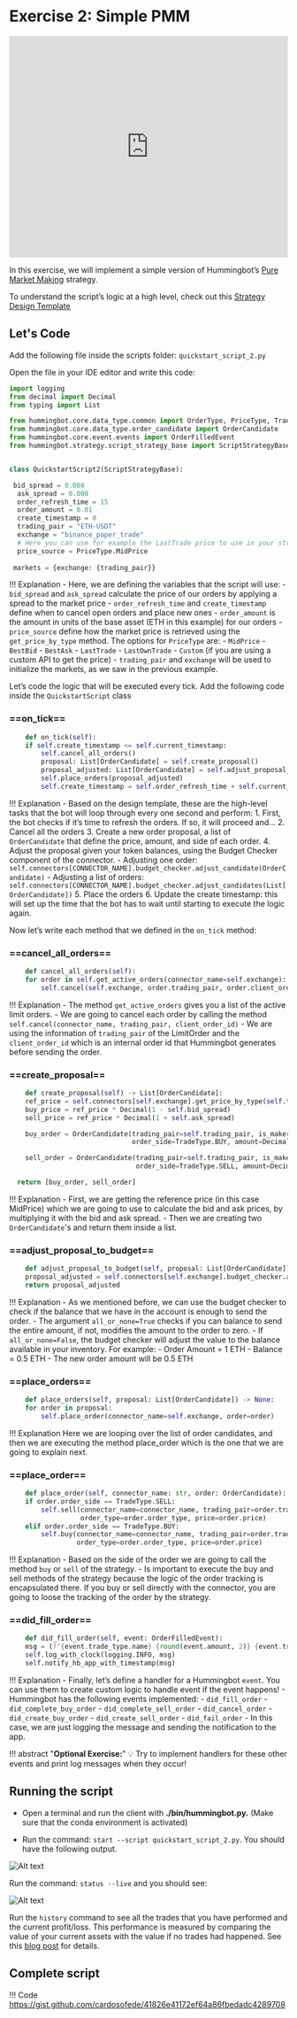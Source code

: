 # Exercise 2: Simple PMM

<iframe style="width:100%; min-height:400px;" src="https://www.youtube.com/embed/wqGpTuEAukc" frameborder="0" allow="accelerometer; autoplay; encrypted-media; gyroscope; picture-in-picture" allowfullscreen></iframe>

In this exercise, we will implement a simple version of Hummingbot’s [Pure Market Making](https://docs.hummingbot.org/strategies/pure-market-making/) strategy.

To understand the script’s logic at a high level, check out this [Strategy Design Template](https://www.notion.so/63cc765486dd42228d3da0b32537fc92)

## Let's Code

Add the following file inside the scripts folder: `quickstart_script_2.py`

Open the file in your IDE editor and write this code:

```Python
import logging
from decimal import Decimal
from typing import List

from hummingbot.core.data_type.common import OrderType, PriceType, TradeType
from hummingbot.core.data_type.order_candidate import OrderCandidate
from hummingbot.core.event.events import OrderFilledEvent
from hummingbot.strategy.script_strategy_base import ScriptStrategyBase


class QuickstartScript2(ScriptStrategyBase):

 bid_spread = 0.008
  ask_spread = 0.008
  order_refresh_time = 15
  order_amount = 0.01
  create_timestamp = 0
  trading_pair = "ETH-USDT"
  exchange = "binance_paper_trade"
  # Here you can use for example the LastTrade price to use in your strategy
  price_source = PriceType.MidPrice
 
 markets = {exchange: {trading_pair}}
```

!!! Explanation
    - Here, we are defining the variables that the script will use:
    - `bid_spread` and `ask_spread` calculate the price of our orders by applying a spread to the market price
    - `order_refresh_time` and `create_timestamp` define when to cancel open orders and place new ones
    - `order_amount` is the amount in units of the base asset (ETH in this example) for our orders
    - `price_source` define how the market price is retrieved using the `get_price_by_type` method. The options for `PriceType` are:
        - `MidPrice`
        - `BestBid`
        - `BestAsk`
        - `LastTrade`
        - `LastOwnTrade`
        - `Custom` (if you are using a custom API to get the price)
    - `trading_pair` and `exchange` will be used to initialize the markets, as we saw in the previous example.

Let’s code the logic that will be executed every tick. Add the following code inside the `QuickstartScript` class

### ==on_tick==

```Python
    def on_tick(self):
    if self.create_timestamp <= self.current_timestamp:
        self.cancel_all_orders()
        proposal: List[OrderCandidate] = self.create_proposal()
        proposal_adjusted: List[OrderCandidate] = self.adjust_proposal_to_budget(proposal)
        self.place_orders(proposal_adjusted)
        self.create_timestamp = self.order_refresh_time + self.current_timestamp
```

!!! Explanation
    - Based on the design template, these are the high-level tasks that the bot will loop through every one second and perform:
    1. First, the bot checks if it’s time to refresh the orders. If so, it will proceed and…
    2. Cancel all the orders
    3. Create a new order proposal, a list of  `OrderCandidate` that define the price, amount, and side of each order.
    4. Adjust the proposal given your token balances, using the Budget Checker component of the connector.
        - Adjusting one order: `self.connectors[CONNECTOR_NAME].budget_checker.adjust_candidate(OrderCandidate)`
        - Adjusting a list of orders: `self.connectors[CONNECTOR_NAME].budget_checker.adjust_candidates(List[OrderCandidate])`
    5. Place the orders
    6. Update the create timestamp: this will set up the time that the bot has to wait until starting to execute the logic again.

Now let’s write each method that we defined in the `on_tick` method:

### ==cancel_all_orders==

```Python
    def cancel_all_orders(self):
    for order in self.get_active_orders(connector_name=self.exchange):
        self.cancel(self.exchange, order.trading_pair, order.client_order_id)

```

!!! Explanation
    - The method `get_active_orders` gives you a list of the active limit orders.
    - We are going to cancel each order by calling the method `self.cancel(connector_name, trading_pair, client_order_id)`
    - We are using the information of `trading_pair` of the LimitOrder and the `client_order_id` which is an internal order id that Hummingbot generates before sending the order.

### ==create_proposal==

```Python
    def create_proposal(self) -> List[OrderCandidate]:
    ref_price = self.connectors[self.exchange].get_price_by_type(self.trading_pair, self.price_source)
    buy_price = ref_price * Decimal(1 - self.bid_spread)
    sell_price = ref_price * Decimal(1 + self.ask_spread)

    buy_order = OrderCandidate(trading_pair=self.trading_pair, is_maker=True, order_type=OrderType.LIMIT,
                               order_side=TradeType.BUY, amount=Decimal(self.order_amount), price=buy_price)

    sell_order = OrderCandidate(trading_pair=self.trading_pair, is_maker=True, order_type=OrderType.LIMIT,
                                order_side=TradeType.SELL, amount=Decimal(self.order_amount), price=sell_price)

  return [buy_order, sell_order]
```

!!! Explanation
    - First, we are getting the reference price (in this case MidPrice) which we are going to use to calculate the bid and ask prices, by multiplying it with the bid and ask spread.
    - Then we are creating two `OrderCandidate`'s and return them inside a list.

### ==adjust_proposal_to_budget==

```Python
    def adjust_proposal_to_budget(self, proposal: List[OrderCandidate]) -> List[OrderCandidate]:
    proposal_adjusted = self.connectors[self.exchange].budget_checker.adjust_candidates(proposal, all_or_none=True)
    return proposal_adjusted
```

!!! Explanation
    - As we mentioned before, we can use the budget checker to check if the balance that we have in the account is enough to send the order.
    - The argument `all_or_none=True` checks if you can balance to send the entire amount, if not, modifies the amount to the order to zero.
    - If `all_or_none=False`, the budget checker will adjust the value to the balance available in your inventory. For example:
        - Order Amount = 1 ETH
        - Balance = 0.5 ETH
        - The new order amount will be 0.5 ETH

### ==place_orders==

```Python
    def place_orders(self, proposal: List[OrderCandidate]) -> None:
    for order in proposal:
        self.place_order(connector_name=self.exchange, order=order)
```

!!! Explanation
    Here we are looping over the list of order candidates, and then we are executing the method place_order which is the one that we are going to explain next.

### ==place_order==

```Python
    def place_order(self, connector_name: str, order: OrderCandidate):
    if order.order_side == TradeType.SELL:
        self.sell(connector_name=connector_name, trading_pair=order.trading_pair, amount=order.amount,
                  order_type=order.order_type, price=order.price)
    elif order.order_side == TradeType.BUY:
        self.buy(connector_name=connector_name, trading_pair=order.trading_pair, amount=order.amount,
                 order_type=order.order_type, price=order.price)
```

!!! Explanation
    - Based on the side of the order we are going to call the method `buy` or `sell` of the strategy.
    - Is important to execute the buy and sell methods of the strategy because the logic of the order tracking is encapsulated there. If you buy or sell directly with the connector, you are going to loose the tracking of the order by the strategy.

### ==did_fill_order==

```Python
    def did_fill_order(self, event: OrderFilledEvent):
    msg = (f"{event.trade_type.name} {round(event.amount, 2)} {event.trading_pair} {self.exchange} at {round(event.price, 2)}")
    self.log_with_clock(logging.INFO, msg)
    self.notify_hb_app_with_timestamp(msg)
```

!!! Explanation
    - Finally, let’s define a handler for a Hummingbot `event`. You can use them to create custom logic to handle event if the event happens!
    - Hummingbot has the following events implemented:
        - `did_fill_order`
        - `did_complete_buy_order`
        - `did_complete_sell_order`
        - `did_cancel_order`
        - `did_create_buy_order`
        - `did_create_sell_order`
        - `did_fail_order`
    - In this case, we are just logging the message and sending the notification to the app.

!!! abstract "**Optional Exercise:**"
    💡 Try to implement handlers for these other events and print log messages when they occur!  

## Running the script

- Open a terminal and run the client with **./bin/hummingbot.py.** (Make sure that the conda environment is activated)

- Run the command: `start --script quickstart_script_2.py`. You should have the following output.

![Alt text](Untitled%202.png)

Run the command: `status --live` and you should see:

![Alt text](Untitled%203.png)

Run the `history` command to see all the trades that you have performed and the current profit/loss. This performance is measured by comparing the value of your current assets with the value if no trades had happened. See this [blog post](https://blog.hummingbot.org/2019-07-measure-performance-crypto-trading/) for details.

## Complete script

!!! Code
    <https://gist.github.com/cardosofede/41826e41172ef64a86fbedadc4289708>
